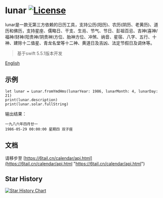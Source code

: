 # lunar [![License](https://img.shields.io/badge/license-MIT-4EB1BA.svg?style=flat-square)](https://github.com/6tail/lunar-swift/blob/master/LICENSE)

lunar是一款无第三方依赖的日历工具，支持公历(阳历)、农历(阴历、老黄历)、道历和佛历，支持星座、儒略日、干支、生肖、节气、节日、彭祖百忌、吉神(喜神/福神/财神/阳贵神/阴贵神)方位、胎神方位、冲煞、纳音、星宿、八字、五行、十神、建除十二值星、青龙名堂等十二神、黄道日及吉凶、法定节假日及调休等。

> 基于swift 5.5.1版本开发

[English](https://github.com/6tail/lunar-swift/blob/master/README_EN.md)

## 示例

    let lunar = Lunar.fromYmdHms(lunarYear: 1986, lunarMonth: 4, lunarDay: 21)
    print(lunar.description)
    print(lunar.solar.fullString)

输出结果：

    一九八六年四月廿一
    1986-05-29 00:00:00 星期四 双子座

## 文档

请移步至 [https://6tail.cn/calendar/api.html](https://6tail.cn/calendar/api.html "https://6tail.cn/calendar/api.html")

## Star History

[![Star History Chart](https://api.star-history.com/svg?repos=6tail/lunar-swift&type=Date)](https://star-history.com/#6tail/lunar-swift&Date)

